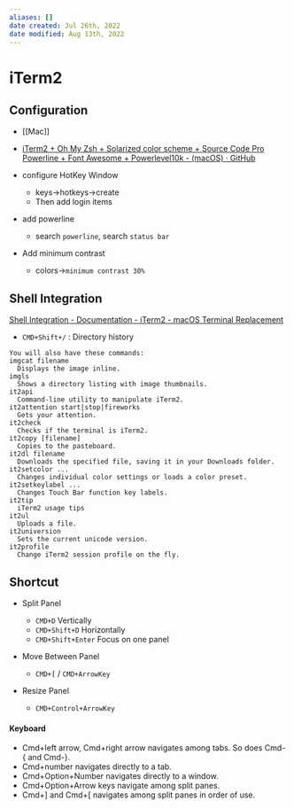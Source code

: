 ```yaml
---
aliases: []
date created: Jul 26th, 2022
date modified: Aug 13th, 2022
---
```

# iTerm2
## Configuration
- [[Mac]]
- [iTerm2 + Oh My Zsh + Solarized color scheme + Source Code Pro Powerline + Font Awesome + Powerlevel10k - (macOS) · GitHub](https://gist.github.com/kevin-smets/8568070)

- configure HotKey Window
	- keys->hotkeys->create
	- Then add login items

- add powerline
	- search `powerline`, search `status bar`

- Add minimum contrast
	- colors->`minimum contrast 30%`

## Shell Integration
[Shell Integration - Documentation - iTerm2 - macOS Terminal Replacement](https://iterm2.com/documentation-shell-integration.html)

- `CMD+Shift+/` : Directory history

```
You will also have these commands:
imgcat filename
  Displays the image inline.
imgls
  Shows a directory listing with image thumbnails.
it2api
  Command-line utility to manipulate iTerm2.
it2attention start|stop|fireworks
  Gets your attention.
it2check
  Checks if the terminal is iTerm2.
it2copy [filename]
  Copies to the pasteboard.
it2dl filename
  Downloads the specified file, saving it in your Downloads folder.
it2setcolor ...
  Changes individual color settings or loads a color preset.
it2setkeylabel ...
  Changes Touch Bar function key labels.
it2tip
  iTerm2 usage tips
it2ul
  Uploads a file.
it2universion
  Sets the current unicode version.
it2profile
  Change iTerm2 session profile on the fly.
```

## Shortcut
- Split Panel
	- `CMD+D` Vertically
	- `CMD+Shift+D` Horizontally
	- `CMD+Shift+Enter`	Focus on one panel

- Move Between Panel
	- `CMD+[` / `CMD+ArrowKey`

- Resize Panel
	- `CMD+Control+ArrowKey`
	
#### Keyboard
-   Cmd+left arrow, Cmd+right arrow navigates among tabs. So does Cmd-{ and Cmd-}.
-   Cmd+number navigates directly to a tab.
-   Cmd+Option+Number navigates directly to a window.
-   Cmd+Option+Arrow keys navigate among split panes.
-   Cmd+\] and Cmd+\[ navigates among split panes in order of use.

